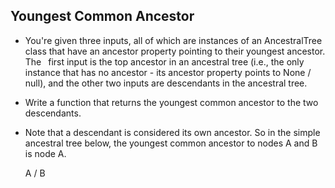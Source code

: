 ## Youngest Common Ancestor

- You're given three inputs, all of which are instances of an AncestralTree class that have an ancestor property pointing to their youngest ancestor. The  first input is the top ancestor in an ancestral tree (i.e., the only instance that has no ancestor - its ancestor property points to None / null), and the other two inputs are descendants in the ancestral tree. 
- Write a function that returns the youngest common ancestor to the two descendants. 
- Note that a descendant is considered its own ancestor. So in the simple ancestral tree below, the youngest common ancestor to nodes A and B is node A.

  A 
 / 
B